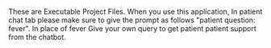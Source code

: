 These are Executable Project Files.
When you use this application, In patient chat tab please make sure to give the prompt as follows "patient question: fever". In place of fever Give your own query to get patient patient support from the
chatbot.
